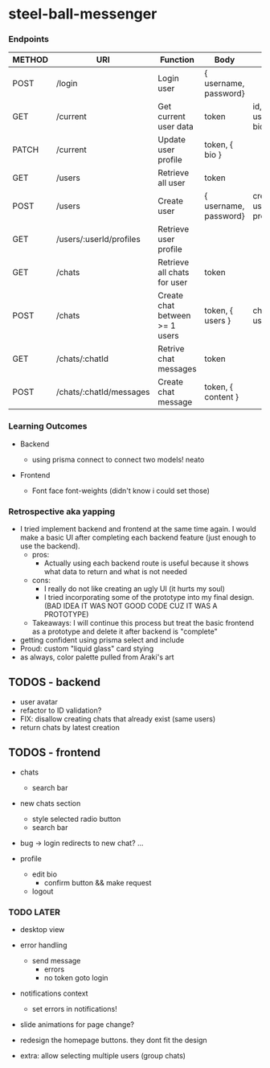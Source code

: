 # steel-ball-messenger

### Endpoints

| METHOD | URI                     | Function                       | Body                  | Notes                |
| ------ | ----------------------- | ------------------------------ | --------------------- | -------------------- |
| POST   | /login                  | Login user                     | { username, password} |                      |
| GET    | /current                | Get current user data          | token                 | id, username, bio    |
| PATCH  | /current                | Update user profile            | token, { bio }        |                      |
| GET    | /users                  | Retrieve all user              | token                 |                      |
| POST   | /users                  | Create user                    | { username, password} | creates user profile |
| GET    | /users/:userId/profiles | Retrieve user profile          |                       |                      |
| GET    | /chats                  | Retrieve all chats for user    | token                 |                      |
| POST   | /chats                  | Create chat between >= 1 users | token, { users }      | chat: { id, users}   |
| GET    | /chats/:chatId          | Retrive chat messages          | token                 |                      |
| POST   | /chats/:chatId/messages | Create chat message            | token, { content }    |                      |

### Learning Outcomes

-   Backend
    -   using prisma connect to connect two models! neato

-   Frontend
    -   Font face font-weights (didn't know i could set those)

### Retrospective aka yapping

-   I tried implement backend and frontend at the same time again. I would make a basic UI after completing each backend feature (just enough to use the backend).
    -   pros: 
        -   Actually using each backend route is useful because it shows what data to return and what is not needed
    -   cons: 
        -   I really do not like creating an ugly UI (it hurts my soul)
        -   I tried incorporating some of the prototype into my final design. (BAD IDEA IT WAS NOT GOOD CODE CUZ IT WAS A PROTOTYPE)
    -   Takeaways: I will continue this process but treat the basic frontend as a prototype and delete it after backend is "complete"
-   getting confident using prisma select and include
-   Proud: custom "liquid glass" card stying
-   as always, color palette pulled from Araki's art

## TODOS - backend

-   user avatar
-   refactor to ID validation?
-   FIX: disallow creating chats that already exist (same users)
-   return chats by latest creation 

## TODOS - frontend


-   chats
    -   search bar
-   new chats section
    -   style selected radio button
    -   search bar

-   bug -> login redirects to new chat? ...

-   profile
    -   edit bio
        -   confirm button && make request
    -   logout

### TODO LATER

-   desktop view
-   error handling
    -   send message
        -   errors
        -   no token goto login
-   notifications context
    -   set errors in notifications!
-   slide animations for page change?
-   redesign the homepage buttons. they dont fit the design

-   extra: allow selecting multiple users (group chats)
